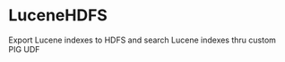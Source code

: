 LuceneHDFS
==========

Export Lucene indexes to HDFS and search Lucene indexes thru custom PIG UDF 
